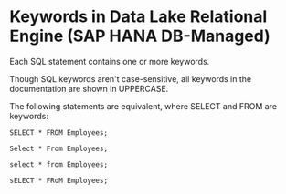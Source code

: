 <!-- loioea6e823f071e4fdc8a823201f4f68d9a -->

# Keywords in Data Lake Relational Engine \(SAP HANA DB-Managed\)

Each SQL statement contains one or more keywords.



Though SQL keywords aren't case-sensitive, all keywords in the documentation are shown in UPPERCASE.

The following statements are equivalent, where SELECT and FROM are keywords:  

```
SELECT * FROM Employees;

Select * From Employees;

select * from Employees;

sELECT * FRoM Employees;
```

